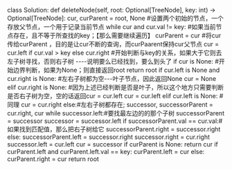 




class Solution:
          def deleteNode(self, root: Optional[TreeNode], key: int) -> Optional[TreeNode]:
              cur, curParent = root, None #设置两个初始的节点，一个存放父节点，一个用于记录当前节点
              while cur and cur.val != key: #如果当前节点存在，且不等于所查找的key；【那么需要继续遍历】
                  curParent = cur  #将cur传给curParent ，目的是让cur不断的查询，而curPaarent保持cur父节点
                  cur = cur.left if cur.val > key else cur.right #开始判断与key的关系，如果大于它则去左子树寻找，否则右子树 ----说明要么已经找到，要么到头了
              if cur is None: #开始边界判断，如果为None；则直接返回root
                  return root
              if cur.left is None and cur.right is None: #左右子树都为空---叶子节点，因此返回None
                  cur = None
              elif cur.right is None: #因为上述已经判断是否是叶子，所以这个地方只需要判断是否右子树为空，空的话返回cur = cur.left
                  cur = cur.left
              elif cur.left is None: #同理
                  cur = cur.right
              else:#左右子树都存在;
                  successor, successorParent = cur.right, cur
                  while successor.left:#要找最左边的的那个子树
                      successorParent = successor
                      successor = successor.left
                  if successorParent.val == cur.val:#如果找到匹配值，那么把右子树给它
                      successorParent.right = successor.right
                  else:
                      successorParent.left = successor.right
                  successor.right = cur.right
                  successor.left = cur.left
                  cur = successor
              if curParent is None:
                  return cur
              if curParent.left and curParent.left.val == key:
                  curParent.left = cur
              else:
                  curParent.right = cur
              return root
